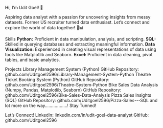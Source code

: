 Hi, I’m Udit Goel! 👋

Aspiring data analyst with a passion for uncovering insights from messy datasets. 
Former US recruiter turned data enthusiast. 
Let’s connect and explore the world of data together! 🚀📊

Skills
**Python:** Proficient in data manipulation, analysis, and scripting.
**SQL:** Skilled in querying databases and extracting meaningful information.
**Data Visualization:** Experienced in creating visual representations of data using tools like Matplotlib and Seaborn.
**Excel:** Proficient in data cleaning, pivot tables, and basic analytics.

Projects
Library Management System (Python)
  GitHub Repository: github.com/Uditgoel2596/Library-Management-System-Python
Theatre Ticket Booking System (Python)
  GitHub Repository: github.com/Uditgoel2596/Theatre-System-Python
Bike Sales Data Analysis (Numpy, Pandas, Matplotlib, Seaborn)
  GitHub Repository: github.com/Uditgoel2596/Bike-Sales-Data-Analysis
Pizza Sales Insights (SQL)
  GitHub Repository: github.com/Uditgoel2596/Pizza-Sales---SQL
and lot more on the way..................! Stay Tunned!

Let’s Connect!
LinkedIn: linkedin.com/in/udit-goel-data-analyst
GitHub: github.com/Uditgoel2596
